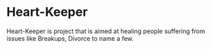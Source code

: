 # Heart-Keeper
Heart-Keeper is project that is aimed at healing people suffering from issues like Breakups, Divorce to name a few.

